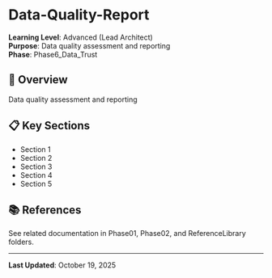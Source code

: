 # Data-Quality-Report

**Learning Level**: Advanced (Lead Architect)  
**Purpose**: Data quality assessment and reporting  
**Phase**: Phase6_Data_Trust

## 🎯 Overview

Data quality assessment and reporting

## 📋 Key Sections

- Section 1
- Section 2
- Section 3
- Section 4
- Section 5

## 📚 References

See related documentation in Phase01, Phase02, and ReferenceLibrary folders.

---

**Last Updated**: October 19, 2025

